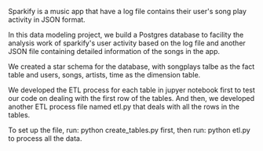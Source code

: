 Sparkify is a music app that have a log file contains their user's song play activity in JSON format.

In this data modeling project, we build a Postgres database to facility the analysis work of sparkify's user activity based on the log file and another JSON file containing detailed information of the songs in the app.

We created a star schema for the database, with songplays talbe as the fact table and users, songs, artists, time as the dimension table. 

We developed the ETL process for each table in jupyer notebook first to test our code on dealing with the first row of the tables. And then, we developed another ETL process file named etl.py that deals with all the rows in the tables.



To set up the file, run: python create_tables.py first, then run: python etl.py to process all the data.